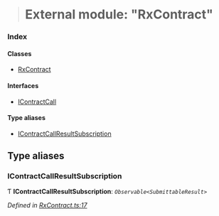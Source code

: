 > # External module: "RxContract"

### Index

#### Classes

* [RxContract](../classes/_rxcontract_.rxcontract.md)

#### Interfaces

* [IContractCall](../interfaces/_rxcontract_.icontractcall.md)

#### Type aliases

* [IContractCallResultSubscription](_rxcontract_.md#icontractcallresultsubscription)

## Type aliases

###  IContractCallResultSubscription

Ƭ **IContractCallResultSubscription**: *`Observable<SubmittableResult>`*

*Defined in [RxContract.ts:17](https://github.com/polkadot-js/api/blob/2cacae1/packages/api-contract/src/RxContract.ts#L17)*